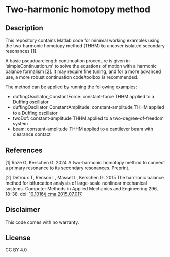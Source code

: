 # Two-harmonic homotopy method

## Description

This repository contains Matlab code for minimal working examples using the two-harmonic homotopy method (THHM) to uncover isolated secondary resonances [1].

A basic pseudoarclength continuation procedure is given in 'simpleContinuation.m' to solve the equations of motion with a harmonic balance formalism [2]. It may require fine tuning, and for a more advanced use, a more robust continuation code/toolbox is recommended.

The method can be applied by running the following examples:
* duffingOscillator_ConstantForce: constant-force THHM applied to a Duffing oscillator
* duffingOscillator_ConstantAmplitude: constant-amplitude THHM applied to a Duffing oscillator
* twoDof: constant-amplitude THHM applied to a two-degree-of-freedom system
* beam: constant-amplitude THHM applied to a cantilever beam with clearance contact

## References

[1] Raze G, Kerschen G. 2024 A two-harmonic homotopy method to connect a primary resonance to its secondary resonances. Preprint.

[2] Detroux T, Renson L, Masset L, Kerschen G. 2015 The harmonic balance method for bifurcation analysis of large-scale nonlinear mechanical systems. Computer Methods in Applied Mechanics and Engineering 296, 18–38. doi: [10.1016/j.cma.2015.07.017](https://doi.org/10.1016/j.cma.2015.07.017).

## Disclaimer
This code comes with no warranty.

## License
CC BY 4.0
